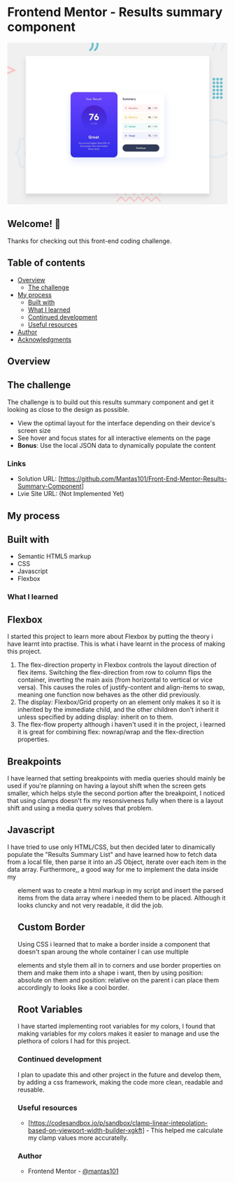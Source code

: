 # Frontend Mentor - Results summary component

![Design preview for the Results summary component coding challenge](./design/desktop-preview.jpg)

## Welcome! 👋

Thanks for checking out this front-end coding challenge.

## Table of contents

- [Overview](#overview)
  - [The challenge](#the-challenge)
- [My process](#my-process)
  - [Built with](#built-with)
  - [What I learned](#what-i-learned)
  - [Continued development](#continued-development)
  - [Useful resources](#useful-resources)
- [Author](#author)
- [Acknowledgments](#acknowledgments)

## Overview

## The challenge

The challenge is to build out this results summary component and get it looking as close to the design as possible.

- View the optimal layout for the interface depending on their device's screen size
- See hover and focus states for all interactive elements on the page
- **Bonus**: Use the local JSON data to dynamically populate the content

### Links

  - Solution URL: [https://github.com/Mantas101/Front-End-Mentor-Results-Summary-Component]
  - Lvie Site URL: (Not Implemented Yet)

## My process

## Built with

- Semantic HTML5 markup
- CSS
- Javascript
- Flexbox

### What I learned

## Flexbox

I started this project to learn more about Flexbox by putting the theory i have learnt into practise.
This is what i have learnt in the process of making this project.

  1. The flex-direction property in Flexbox controls the layout direction of flex items.
  Switching the flex-direction from row to column flips the container, inverting the main axis (from horizontal to vertical or vice versa). This causes the roles of justify-content and align-items to swap, meaning one function now behaves as the other did previously.
  2. The display: Flexbox/Grid property on an element only makes it so it is inherited by the immediate child, and the other children don't inherit it unless specified by adding display: inherit on to them.
  3. The flex-flow property although i haven't used it in the project, i learned it is great for combining flex: nowrap/wrap and the flex-direction properties.

## Breakpoints

I have learned that setting breakpoints with media queries should mainly be used if you're planning on having a layout shift when the screen gets smaller, which helps style the second portion after the breakpoint, I noticed that using clamps doesn't fix my resonsiveness fully when there is a layout shift and using a media query solves that problem.

## Javascript

I have tried to use only HTML/CSS, but then decided later to dinamically populate the "Results Summary List" and have learned how to fetch data from a local file, then parse it into an JS Object, iterate over each item in the data array. Furthermore,, a good way for me to implement the data inside my <ul> element was to create a html markup in my script and insert the parsed items from the data array where i needed them to be placed. Although it looks cluncky and not very readable, it did the job.

## Custom Border

Using CSS i learned that to make a border inside a component that doesn't span aroung the whole container I can use multiple <div> elements and style them all in to corners and use border properties on them and make them into a shape i want, then by using position: absolute on them and position: relative on the parent i can place them accordingly to looks like a cool border.

## Root Variables

I have started implementing root variables for my colors, I found that making variables for my colors makes it easier to manage and use the plethora of colors I had for this project.

### Continued development

I plan to upadate this and other project in the future and develop them, by adding a css framework, making the code more clean, readable and reusable.

### Useful resources

- [https://codesandbox.io/p/sandbox/clamp-linear-intepolation-based-on-viewport-width-builder-xgkft] - This helped me calculate my clamp values more accuratelly.

### Author

- Frontend Mentor - [@mantas101](https://www.frontendmentor.io/profile/mantas101)
  
